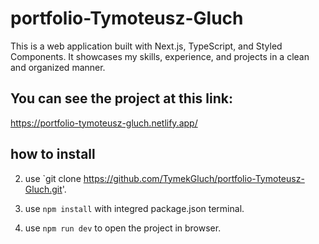 # portfolio-Tymoteusz-Gluch
This is a web application built with Next.js, TypeScript, and Styled Components. It showcases my skills, experience, and projects in a clean and organized manner.

## You can see the project at this link:

https://portfolio-tymoteusz-gluch.netlify.app/

## how to install

2. use `git clone https://github.com/TymekGluch/portfolio-Tymoteusz-Gluch.git'.

3. use `npm install` with integred package.json terminal.

3. use `npm run dev` to open the project in browser.
